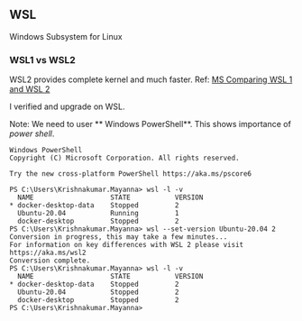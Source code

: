 ## WSL 
Windows Subsystem for Linux

### WSL1 vs WSL2

WSL2 provides complete kernel and much faster. 
Ref: [MS Comparing WSL 1 and WSL 2](https://docs.microsoft.com/en-us/windows/wsl/compare-versions#:~:text=Whereas%20WSL%201%20used%20a,are%20immediately%20ready%20for%20use.)

I verified and upgrade on WSL.

Note: We need to user ** Windows PowerShell**. This shows importance of *power shell*.

```
Windows PowerShell
Copyright (C) Microsoft Corporation. All rights reserved.

Try the new cross-platform PowerShell https://aka.ms/pscore6

PS C:\Users\Krishnakumar.Mayanna> wsl -l -v
  NAME                   STATE           VERSION
* docker-desktop-data    Stopped         2
  Ubuntu-20.04           Running         1
  docker-desktop         Stopped         2
PS C:\Users\Krishnakumar.Mayanna> wsl --set-version Ubuntu-20.04 2
Conversion in progress, this may take a few minutes...
For information on key differences with WSL 2 please visit https://aka.ms/wsl2
Conversion complete.
PS C:\Users\Krishnakumar.Mayanna> wsl -l -v
  NAME                   STATE           VERSION
* docker-desktop-data    Stopped         2
  Ubuntu-20.04           Stopped         2
  docker-desktop         Stopped         2
PS C:\Users\Krishnakumar.Mayanna>
```
